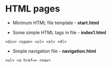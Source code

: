 # HTML pages

- Minimum HTML file template - **start.html**

- Some simple HTML tags in file - **index1.html**

```
<div> <span> <ul> <ol> <dl>
```

- Simple navigation file - **navigation.html**

```
<ul> <a href=> <nav>
```
